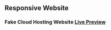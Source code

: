 ## Responsive Website

### Fake Cloud Hosting Website <a href="https://programmer-shaheb.github.io/responsive-website/index.html">Live Preview</a>
